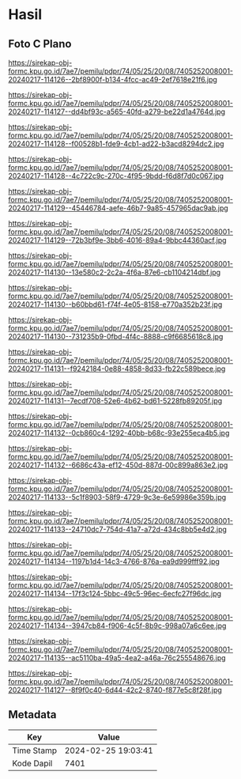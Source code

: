 # Hasil

## Foto C Plano

https://sirekap-obj-formc.kpu.go.id/7ae7/pemilu/pdpr/74/05/25/20/08/7405252008001-20240217-114126--2bf8900f-b134-4fcc-ac49-2ef7618e21f6.jpg

https://sirekap-obj-formc.kpu.go.id/7ae7/pemilu/pdpr/74/05/25/20/08/7405252008001-20240217-114127--dd4bf93c-a565-40fd-a279-be22d1a4764d.jpg

https://sirekap-obj-formc.kpu.go.id/7ae7/pemilu/pdpr/74/05/25/20/08/7405252008001-20240217-114128--f00528b1-fde9-4cb1-ad22-b3acd8294dc2.jpg

https://sirekap-obj-formc.kpu.go.id/7ae7/pemilu/pdpr/74/05/25/20/08/7405252008001-20240217-114128--4c722c9c-270c-4f95-9bdd-f6d8f7d0c067.jpg

https://sirekap-obj-formc.kpu.go.id/7ae7/pemilu/pdpr/74/05/25/20/08/7405252008001-20240217-114129--45446784-aefe-46b7-9a85-457965dac9ab.jpg

https://sirekap-obj-formc.kpu.go.id/7ae7/pemilu/pdpr/74/05/25/20/08/7405252008001-20240217-114129--72b3bf9e-3bb6-4016-89a4-9bbc44360acf.jpg

https://sirekap-obj-formc.kpu.go.id/7ae7/pemilu/pdpr/74/05/25/20/08/7405252008001-20240217-114130--13e580c2-2c2a-4f6a-87e6-cb1104214dbf.jpg

https://sirekap-obj-formc.kpu.go.id/7ae7/pemilu/pdpr/74/05/25/20/08/7405252008001-20240217-114130--b60bbd61-f74f-4e05-8158-e770a352b23f.jpg

https://sirekap-obj-formc.kpu.go.id/7ae7/pemilu/pdpr/74/05/25/20/08/7405252008001-20240217-114130--731235b9-0fbd-4f4c-8888-c9f6685618c8.jpg

https://sirekap-obj-formc.kpu.go.id/7ae7/pemilu/pdpr/74/05/25/20/08/7405252008001-20240217-114131--f9242184-0e88-4858-8d33-fb22c589bece.jpg

https://sirekap-obj-formc.kpu.go.id/7ae7/pemilu/pdpr/74/05/25/20/08/7405252008001-20240217-114131--7ecdf708-52e6-4b62-bd61-5228fb89205f.jpg

https://sirekap-obj-formc.kpu.go.id/7ae7/pemilu/pdpr/74/05/25/20/08/7405252008001-20240217-114132--0cb860c4-1292-40bb-b68c-93e255eca4b5.jpg

https://sirekap-obj-formc.kpu.go.id/7ae7/pemilu/pdpr/74/05/25/20/08/7405252008001-20240217-114132--6686c43a-ef12-450d-887d-00c899a863e2.jpg

https://sirekap-obj-formc.kpu.go.id/7ae7/pemilu/pdpr/74/05/25/20/08/7405252008001-20240217-114133--5c1f8903-58f9-4729-9c3e-6e59986e359b.jpg

https://sirekap-obj-formc.kpu.go.id/7ae7/pemilu/pdpr/74/05/25/20/08/7405252008001-20240217-114133--24710dc7-754d-41a7-a72d-434c8bb5e4d2.jpg

https://sirekap-obj-formc.kpu.go.id/7ae7/pemilu/pdpr/74/05/25/20/08/7405252008001-20240217-114134--1197b1d4-14c3-4766-876a-ea9d999fff92.jpg

https://sirekap-obj-formc.kpu.go.id/7ae7/pemilu/pdpr/74/05/25/20/08/7405252008001-20240217-114134--17f3c124-5bbc-49c5-96ec-6ecfc27f96dc.jpg

https://sirekap-obj-formc.kpu.go.id/7ae7/pemilu/pdpr/74/05/25/20/08/7405252008001-20240217-114134--3947cb84-f906-4c5f-8b9c-998a07a6c6ee.jpg

https://sirekap-obj-formc.kpu.go.id/7ae7/pemilu/pdpr/74/05/25/20/08/7405252008001-20240217-114135--ac5110ba-49a5-4ea2-a46a-76c255548676.jpg

https://sirekap-obj-formc.kpu.go.id/7ae7/pemilu/pdpr/74/05/25/20/08/7405252008001-20240217-114127--8f9f0c40-6d44-42c2-8740-f877e5c8f28f.jpg


## Metadata

| Key        | Value               |
| ---------- | ------------------- |
| Time Stamp | 2024-02-25 19:03:41 |
| Kode Dapil | 7401                |



